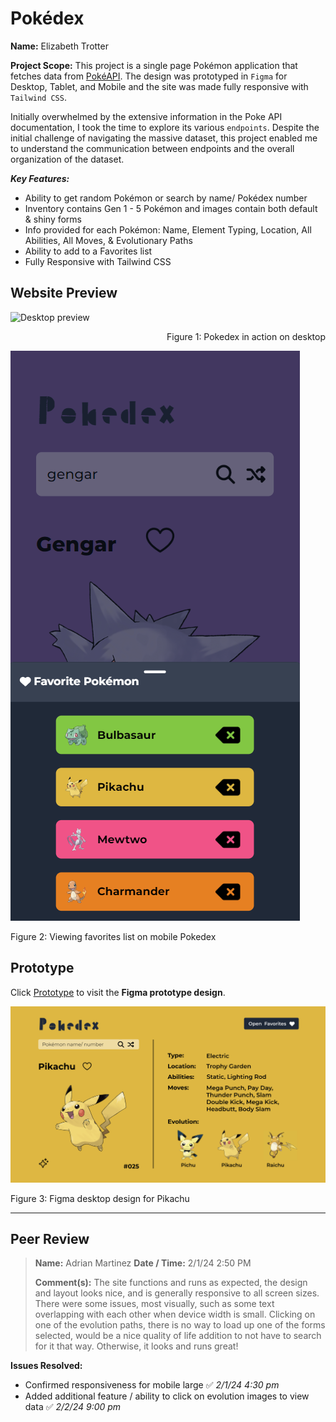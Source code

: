 # Pokédex

**Name:** Elizabeth Trotter

**Project Scope:** This project is a single page Pokémon application that fetches data from [PokéAPI](https://pokeapi.co/). The design was prototyped in `Figma` for Desktop, Tablet, and Mobile and the site was made fully responsive with `Tailwind CSS`. 

Initially overwhelmed by the extensive information in the Poke API documentation, I took the time to explore its various `endpoints`. Despite the initial challenge of navigating the massive dataset, this project enabled me to understand the communication between endpoints and the overall organization of the dataset.

***Key Features:***

- Ability to get random Pokémon or search by name/ Pokédex number
- Inventory contains Gen 1 - 5 Pokémon and images contain both default & shiny forms
- Info provided for each Pokémon: Name, Element Typing, Location, All Abilities, All Moves, & Evolutionary Paths
- Ability to add to a Favorites list
- Fully Responsive with Tailwind CSS


## Website Preview

![Desktop preview]()
<p align="right">Figure 1: Pokedex in action on desktop</p>

![Mobile preview](./src/assets/pokedex-mobile-preview.png)
<p align="left">Figure 2: Viewing favorites list on mobile Pokedex</p>


## Prototype

Click [Prototype](https://www.figma.com/proto/4JBQZiPG5JpQwJW4ZMutBj/Pokedex?type=design&node-id=1-2&t=M7vml5Ytx95oT6JE-1&scaling=contain&page-id=0%3A1&starting-point-node-id=1%3A2&show-proto-sidebar=1&mode=design) 
to visit the **Figma prototype design**.

![Figma preview](./src/assets/figma-preview.png)
<p align="left">Figure 3: Figma desktop design for Pikachu</p>


---


## Peer Review
> **Name:** Adrian Martinez **Date / Time:** 2/1/24 2:50 PM
> 
> **Comment(s):**
> The site functions and runs as expected, the design and layout looks nice, and is generally responsive to all screen sizes. There were some issues, most visually, such as some text overlapping with each other when device width is small. Clicking on one of the evolution paths, there is no way to load up one of the forms selected, would be a nice quality of life addition to not have to search for it that way. Otherwise, it looks and runs great!

**Issues Resolved:**
- Confirmed responsiveness for mobile large :white_check_mark: *2/1/24 4:30 pm*
- Added additional feature / ability to click on evolution images to view data :white_check_mark: *2/2/24 9:00 pm*
